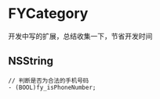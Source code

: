 # FYCategory
开发中写的扩展，总结收集一下，节省开发时间
## NSString
```objc
// 判断是否为合法的手机号码
- (BOOL)fy_isPhoneNumber; 
```
